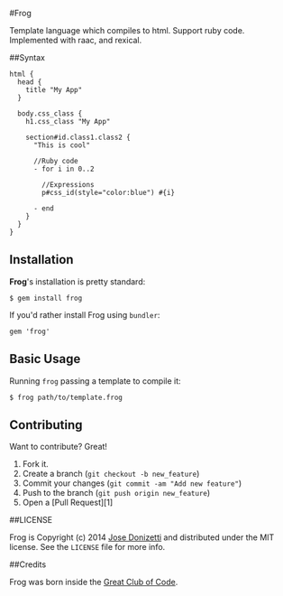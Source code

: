 #Frog

Template language which compiles to html. Support ruby code.
Implemented with raac, and rexical.

##Syntax
```
html {
  head {
    title "My App"
  }

  body.css_class {
    h1.css_class "My App"

    section#id.class1.class2 {
      "This is cool"

      //Ruby code
      - for i in 0..2

        //Expressions
        p#css_id(style="color:blue") #{i}

      - end
    }
  }
}

```

## Installation

**Frog**'s installation is pretty standard:

```
$ gem install frog
```

If you'd rather install Frog using `bundler`:

```
gem 'frog'
```

## Basic Usage

Running `frog` passing a template to compile it:

```
$ frog path/to/template.frog
```

## Contributing

Want to contribute? Great!

1. Fork it.
2. Create a branch (`git checkout -b new_feature`)
3. Commit your changes (`git commit -am "Add new feature"`)
4. Push to the branch (`git push origin new_feature`)
5. Open a [Pull Request][1]


##LICENSE

Frog is Copyright (c) 2014 [Jose Donizetti](https://github.com/josedonizetti) and
distributed under the MIT license. See the `LICENSE` file for more info.

##Credits

Frog was born inside the [Great Club of Code](http://www.greatcodeclub.com/).

